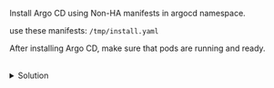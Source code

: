 
Install Argo CD using Non-HA manifests in argocd namespace.

use these manifests: `/tmp/install.yaml`

After installing Argo CD, make sure that pods are running and ready.

<br>
<details><summary>Solution</summary>
<br>

```plain
kubectl create namespace argocd

kubectl apply -n argocd -f /tmp/install.yaml
```{{exec}}

Wait until the pods are running and ready

```plain
kubectl get pods -n argocd
```{{exec}}

</details>
